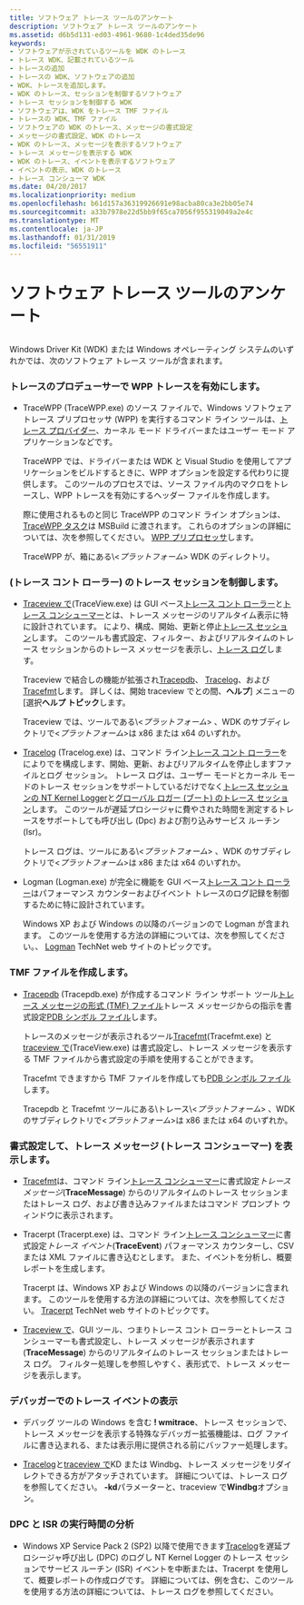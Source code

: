 ```yaml
---
title: ソフトウェア トレース ツールのアンケート
description: ソフトウェア トレース ツールのアンケート
ms.assetid: d6b5d131-ed03-4961-9680-1c4ded35de96
keywords:
- ソフトウェアが示されているツールを WDK のトレース
- トレース WDK、記載されているツール
- トレースの追加
- トレースの WDK、ソフトウェアの追加
- WDK、トレースを追加します。
- WDK のトレース、セッションを制御するソフトウェア
- トレース セッションを制御する WDK
- ソフトウェアは、WDK をトレース TMF ファイル
- トレースの WDK、TMF ファイル
- ソフトウェアの WDK のトレース、メッセージの書式設定
- メッセージの書式設定、WDK のトレース
- WDK のトレース、メッセージを表示するソフトウェア
- トレース メッセージを表示する WDK
- WDK のトレース、イベントを表示するソフトウェア
- イベントの表示、WDK のトレース
- トレース コンシューマ WDK
ms.date: 04/20/2017
ms.localizationpriority: medium
ms.openlocfilehash: b61d157a36319926691e98acba80ca3e2bb05e74
ms.sourcegitcommit: a33b7978e22d5bb9f65ca7056f955319049a2e4c
ms.translationtype: MT
ms.contentlocale: ja-JP
ms.lasthandoff: 01/31/2019
ms.locfileid: "56551911"
---
```

# <a name="survey-of-software-tracing-tools"></a>ソフトウェア トレース ツールのアンケート


## <span id="ddk_survey_of_software_tracing_tools_tools"></span><span id="DDK_SURVEY_OF_SOFTWARE_TRACING_TOOLS_TOOLS"></span>


Windows Driver Kit (WDK) または Windows オペレーティング システムのいずれかでは、次のソフトウェア トレース ツールが含まれます。

### <a name="span-idenablingwpptracinginatraceproducerspanspan-idenablingwpptracinginatraceproducerspanenabling-wpp-tracing-in-a-trace-producer"></a><span id="enabling_wpp__tracing_in_a_trace_producer"></span><span id="ENABLING_WPP__TRACING_IN_A_TRACE_PRODUCER"></span>トレースのプロデューサーで WPP トレースを有効にします。

-   TraceWPP (TraceWPP.exe) のソース ファイルで、Windows ソフトウェア トレース プリプロセッサ (WPP) を実行するコマンド ライン ツールは、[トレース プロバイダー](trace-provider.md)、カーネル モード ドライバーまたはユーザー モード アプリケーションなどです。

    TraceWPP では、ドライバーまたは WDK と Visual Studio を使用してアプリケーションをビルドするときに、WPP オプションを設定する代わりに提供します。 このツールのプロセスでは、ソース ファイル内のマクロをトレースし、WPP トレースを有効にするヘッダー ファイルを作成します。

    際に使用されるものと同じ TraceWPP のコマンド ライン オプションは、 [TraceWPP タスク](tracewpp-task.md)は MSBuild に渡されます。 これらのオプションの詳細については、次を参照してください。 [WPP プリプロセッサ](wpp-preprocessor.md)します。

    TraceWPP が、箱にある\\&lt;*プラットフォーム*&gt; WDK のディレクトリ。

### <a name="span-idcontrollingtracesessionstracecontrollersspanspan-idcontrollingtracesessionstracecontrollersspancontrolling-trace-sessions-trace-controllers"></a><span id="controlling_trace_sessions__trace_controllers_"></span><span id="CONTROLLING_TRACE_SESSIONS__TRACE_CONTROLLERS_"></span>(トレース コント ローラー) のトレース セッションを制御します。

-   [Traceview で](traceview.md)(TraceView.exe) は GUI ベース[トレース コント ローラー](trace-controller.md)と[トレース コンシューマー](trace-consumer.md)とは、トレース メッセージのリアルタイム表示に特に設計されています。 により、構成、開始、更新と停止[トレース セッション](trace-session.md)します。 このツールも書式設定、フィルター、およびリアルタイムのトレース セッションからのトレース メッセージを表示し、[トレース ログ](trace-log.md)します。

    Traceview で結合しの機能が拡張され[Tracepdb](tracepdb.md)、 [Tracelog](tracelog.md)、および[Tracefmt](tracefmt.md)します。 詳しくは、開始 traceview でとの間、**ヘルプ**] メニューの [選択**ヘルプ トピック**します。

    Traceview では、ツールである\\&lt;*プラットフォーム*&gt; 、WDK のサブディレクトリで&lt;*プラットフォーム*&gt;は x86 または x64 のいずれか。

-   [Tracelog](tracelog.md) (Tracelog.exe) は、コマンド ライン[トレース コント ローラー](trace-controller.md)をによりでを構成します、開始、更新、およびリアルタイムを停止しますファイルとログ セッション。 トレース ログは、ユーザー モードとカーネル モードのトレース セッションをサポートしているだけでなく[トレース セッションの NT Kernel Logger](nt-kernel-logger-trace-session.md)と[グローバル ロガー (ブート) のトレース セッション](global-logger-trace-session.md)します。 このツールが遅延プロシージャに費やされた時間を測定するトレースをサポートしても呼び出し (Dpc) および割り込みサービス ルーチン (Isr)。

    トレース ログは、ツールにある\\&lt;*プラットフォーム*&gt; 、WDK のサブディレクトリで&lt;*プラットフォーム*&gt;は x86 または x64 のいずれか。

-   Logman (Logman.exe) が完全に機能を GUI ベース[トレース コント ローラー](trace-controller.md)はパフォーマンス カウンターおよびイベント トレースのログ記録を制御するために特に設計されています。

    Windows XP および Windows の以降のバージョンので Logman が含まれます。 このツールを使用する方法の詳細については、次を参照してください。、 [Logman](https://go.microsoft.com/fwlink/p/?linkid=179385) TechNet web サイトのトピックです。

### <a name="span-idcreatingtmffilesspanspan-idcreatingtmffilesspancreating-tmf-files"></a><span id="creating_tmf_files"></span><span id="CREATING_TMF_FILES"></span>TMF ファイルを作成します。

-   [Tracepdb](tracepdb.md) (Tracepdb.exe) が作成するコマンド ライン サポート ツール[トレース メッセージの形式 (TMF) ファイル](trace-message-format-file.md)トレース メッセージからの指示を書式設定[PDB シンボル ファイル](pdb-symbol-files.md)します。

    トレースのメッセージが表示されるツール[Tracefmt](tracefmt.md)(Tracefmt.exe) と[traceview で](traceview.md)(TraceView.exe) は書式設定し、トレース メッセージを表示する TMF ファイルから書式設定の手順を使用することができます。

    Tracefmt できますから TMF ファイルを作成しても[PDB シンボル ファイル](pdb-symbol-files.md)します。

    Tracepdb と Tracefmt ツールにある\\トレース\\&lt;*プラットフォーム*&gt; 、WDK のサブディレクトリで&lt;*プラットフォーム*&gt;は x86 または x64 のいずれか。

### <a name="span-idformattinganddisplayingtracemessagestraceconsumersspanspan-idformattinganddisplayingtracemessagestraceconsumersspanformatting-and-displaying-trace-messages-trace-consumers"></a><span id="formatting_and_displaying_trace_messages__trace_consumers_"></span><span id="FORMATTING_AND_DISPLAYING_TRACE_MESSAGES__TRACE_CONSUMERS_"></span>書式設定して、トレース メッセージ (トレース コンシューマー) を表示します。

-   [Tracefmt](tracefmt.md)は、コマンド ライン[トレース コンシューマー](trace-consumer.md)に書式設定*トレース メッセージ*(**TraceMessage**) からのリアルタイムのトレース セッションまたはトレース ログ、および書き込みファイルまたはコマンド プロンプト ウィンドウに表示されます。

-   Tracerpt (Tracerpt.exe) は、コマンド ライン[トレース コンシューマー](trace-consumer.md)に書式設定*トレース イベント*(**TraceEvent**) パフォーマンス カウンターし、CSV または XML ファイルに書き込むとします。 また、イベントを分析し、概要レポートを生成します。

    Tracerpt は、Windows XP および Windows の以降のバージョンに含まれます。 このツールを使用する方法の詳細については、次を参照してください。 [Tracerpt](https://go.microsoft.com/fwlink/p/?linkid=179389) TechNet web サイトのトピックです。

-   [Traceview で](traceview.md)、GUI ツール、つまりトレース コント ローラーとトレース コンシューマーも書式設定し、トレース メッセージが表示されます (**TraceMessage**) からのリアルタイムのトレース セッションまたはトレース ログ。 フィルター処理しを参照しやすく、表形式で、トレース メッセージを表示します。

### <a name="span-idviewingtraceeventsinadebuggerspanspan-idviewingtraceeventsinadebuggerspanviewing-trace-events-in-a-debugger"></a><span id="viewing_trace_events_in_a_debugger"></span><span id="VIEWING_TRACE_EVENTS_IN_A_DEBUGGER"></span>デバッガーでのトレース イベントの表示

-   デバッグ ツールの Windows を含む **! wmitrace**、トレース セッションで、トレース メッセージを表示する特殊なデバッガー拡張機能は、ログ ファイルに書き込まれる、または表示用に提供される前にバッファー処理します。

-   [Tracelog](tracelog.md)と[traceview で](traceview.md)KD または Windbg、トレース メッセージをリダイレクトできる方がアタッチされています。 詳細については、トレース ログを参照してください。 **-kd**パラメーターと、traceview で**Windbg**オプション。

### <a name="span-idanalyzingdpcandisrexecutiontimesspanspan-idanalyzingdpcandisrexecutiontimesspananalyzing-dpc-and-isr-execution-times"></a><span id="analyzing_dpc_and_isr_execution_times"></span><span id="ANALYZING_DPC_AND_ISR_EXECUTION_TIMES"></span>DPC と ISR の実行時間の分析

-   Windows XP Service Pack 2 (SP2) 以降で使用できます[Tracelog](tracelog.md)を遅延プロシージャ呼び出し (DPC) のログし NT Kernel Logger のトレース セッションでサービス ルーチン (ISR) イベントを中断または、Tracerpt を使用して、概要レポートの作成ログです。 詳細については、例を含む、このツールを使用する方法の詳細については、トレース ログを参照してください。

 

 





